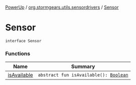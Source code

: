 [PowerUp](../../index.md) / [org.stormgears.utils.sensordrivers](../index.md) / [Sensor](./index.md)

# Sensor

`interface Sensor`

### Functions

| Name | Summary |
|---|---|
| [isAvailable](is-available.md) | `abstract fun isAvailable(): `[`Boolean`](https://kotlinlang.org/api/latest/jvm/stdlib/kotlin/-boolean/index.html) |
